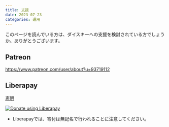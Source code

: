 ```yaml
---
title: 支援
date: 2023-07-23
categories: 運用
---
```


このページを読んでいる方は、ダイスキーへの支援を検討されている方でしょうか。ありがとうございます。


## Patreon

https://www.patreon.com/user/about?u=93719112

## Liberapay

[声明](https://liberapay.com/pooza/)

<script src="https://liberapay.com/pooza/widgets/button.js"></script>
<noscript><a href="https://liberapay.com/pooza/donate"><img alt="Donate using Liberapay" src="https://liberapay.com/assets/widgets/donate.svg"></a></noscript>

- Liberapayでは、寄付は無記名で行われることに注意してください。
